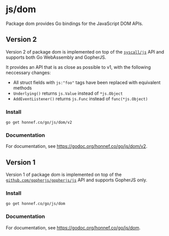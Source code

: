 # js/dom

Package dom provides Go bindings for the JavaScript DOM APIs.

## Version 2

Version 2 of package dom is implemented on top of the [`syscall/js`](https://godoc.org/syscall/js) API and supports both Go WebAssembly and GopherJS.

It provides an API that is as close as possible to v1, with the following neccessary changes:

- All struct fields with `js:"foo"` tags have been replaced with equivalent methods
- `Underlying()` returns `js.Value` instead of `*js.Object`
- `AddEventListener()` returns `js.Func` instead of `func(*js.Object)`

### Install

    go get honnef.co/go/js/dom/v2

### Documentation

For documentation, see https://godoc.org/honnef.co/go/js/dom/v2.

## Version 1

Version 1 of package dom is implemented on top of the [`github.com/gopherjs/gopherjs/js`](https://godoc.org/github.com/gopherjs/gopherjs/js) API and supports GopherJS only.

### Install

    go get honnef.co/go/js/dom

### Documentation

For documentation, see https://godoc.org/honnef.co/go/js/dom.
